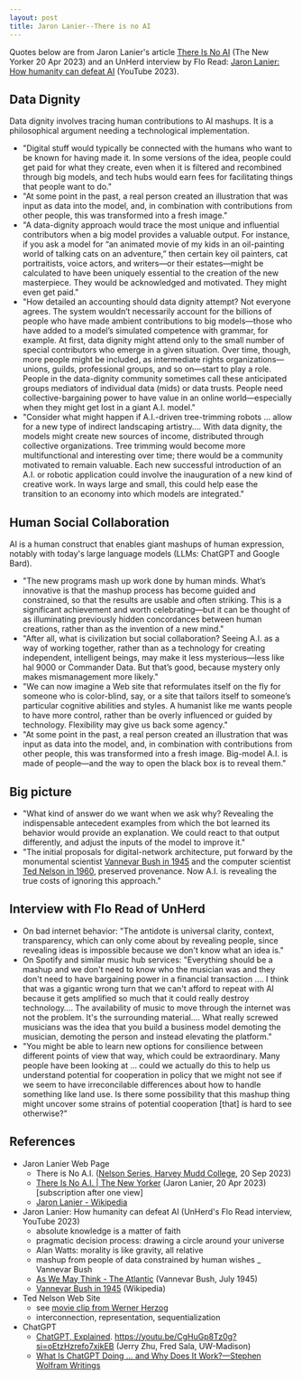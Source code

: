 ```yaml
---
layout: post
title: Jaron Lanier--There is no AI
---
```


Quotes below are from Jaron Lanier's article [There Is No AI](https://www.newyorker.com/science/annals-of-artificial-intelligence/there-is-no-ai) (The New Yorker 20 Apr 2023) and an UnHerd interview by Flo Read: [Jaron Lanier: How humanity can defeat AI](https://www.youtube.com/watch?v=qjki5Y7Y7Uw) (YouTube 2023).

## Data Dignity

Data dignity involves tracing human contributions to AI mashups. It is a philosophical argument needing a technological implementation.

- "Digital stuff would typically be connected with the humans who want to be known for having made it. In some versions of the idea, people could get paid for what they create, even when it is filtered and recombined through big models, and tech hubs would earn fees for facilitating things that people want to do." 
- "At some point in the past, a real person created an illustration that was input as data into the model, and, in combination with contributions from other people, this was transformed into a fresh image."
- "A data-dignity approach would trace the most unique and influential contributors when a big model provides a valuable output. For instance, if you ask a model for “an animated movie of my kids in an oil-painting world of talking cats on an adventure,” then certain key oil painters, cat portraitists, voice actors, and writers—or their estates—might be calculated to have been uniquely essential to the creation of the new masterpiece. They would be acknowledged and motivated. They might even get paid."
- "How detailed an accounting should data dignity attempt? Not everyone agrees. The system wouldn’t necessarily account for the billions of people who have made ambient contributions to big models—those who have added to a model’s simulated competence with grammar, for example. At first, data dignity might attend only to the small number of special contributors who emerge in a given situation. Over time, though, more people might be included, as intermediate rights organizations—unions, guilds, professional groups, and so on—start to play a role. People in the data-dignity community sometimes call these anticipated groups mediators of individual data (mids) or data trusts. People need collective-bargaining power to have value in an online world—especially when they might get lost in a giant A.I. model."
- "Consider what might happen if A.I.-driven tree-trimming robots … allow for a new type of indirect landscaping artistry…. With data dignity, the models might create new sources of income, distributed through collective organizations. Tree trimming would become more multifunctional and interesting over time; there would be a community motivated to remain valuable. Each new successful introduction of an A.I. or robotic application could involve the inauguration of a new kind of creative work. In ways large and small, this could help ease the transition to an economy into which models are integrated."

## Human Social Collaboration

AI is a human construct that enables giant mashups of human expression, notably with today's large language models (LLMs: ChatGPT and Google Bard).

- "The new programs mash up work done by human minds. What’s innovative is that the mashup process has become guided and constrained, so that the results are usable and often striking. This is a significant achievement and worth celebrating—but it can be thought of as illuminating previously hidden concordances between human creations, rather than as the invention of a new mind."
- "After all, what is civilization but social collaboration? Seeing A.I. as a way of working together, rather than as a technology for creating independent, intelligent beings, may make it less mysterious—less like hal 9000 or Commander Data. But that’s good, because mystery only makes mismanagement more likely."
- "We can now imagine a Web site that reformulates itself on the fly for someone who is color-blind, say, or a site that tailors itself to someone’s particular cognitive abilities and styles. A humanist like me wants people to have more control, rather than be overly influenced or guided by technology. Flexibility may give us back some agency."
- "At some point in the past, a real person created an illustration that was input as data into the model, and, in combination with contributions from other people, this was transformed into a fresh image. Big-model A.I. is made of people—and the way to open the black box is to reveal them."

## Big picture

- "What kind of answer do we want when we ask why? Revealing the indispensable antecedent examples from which the bot learned its behavior would provide an explanation. We could react to that output differently, and adjust the inputs of the model to improve it."
- "The initial proposals for digital-network architecture, put forward by the monumental scientist
[Vannevar Bush in 1945](https://en.wikipedia.org/wiki/As_We_May_Think)
and the computer scientist 
[Ted Nelson in 1960](http://www.thetednelson.com/),
preserved provenance. Now A.I. is revealing the true costs of ignoring this approach."

## Interview with Flo Read of UnHerd

- On bad internet behavior: "The antidote is universal clarity, context, transparency, which can only come about by revealing people, since revealing ideas is impossible because we don't know what an idea is."
- On Spotify and similar music hub services: "Everything should be a mashup and we don't need to know who the musician was and they don't need to have bargaining power in a financial transaction …. I think that was a gigantic wrong turn that we can't afford to repeat with AI because it gets amplified so much that it could really destroy technology…. The availability of music to move through the internet was not the problem. It's the surrounding material…. What really screwed musicians was the idea that you build a business model demoting the musician, demoting the person and instead elevating the platform."
- "You might be able to learn new options for consilience between different points of view that way, which could be extraordinary. Many people have been looking at … could we actually do this to help us understand potential for cooperation in policy that we might not see if we seem to have irreconcilable differences about how to handle something like land use. Is there some possibility that this mashup thing might uncover some strains of potential cooperation [that] is hard to see otherwise?"

## References

- Jaron Lanier Web Page 
  + There is No A.I. ([Nelson Series, Harvey Mudd College](https://www.hmc.edu/calendar/nelson-speaker-series/), 20 Sep 2023)
  + [There Is No A.I. | The New Yorker](https://www.newyorker.com/science/annals-of-artificial-intelligence/there-is-no-ai) (Jaron Lanier, 20 Apr 2023) [subscription after one view]
  + [Jaron Lanier - Wikipedia](https://en.wikipedia.org/wiki/Jaron_Lanier) 
- Jaron Lanier: How humanity can defeat AI (UnHerd's Flo Read interview, YouTube 2023) 
  + absolute knowledge is a matter of faith
  + pragmatic decision process: drawing a circle around your universe
  + Alan Watts: morality is like gravity, all relative
  + mashup from people of data constrained by human wishes
_ Vannevar Bush
  + [As We May Think - The Atlantic](https://www.theatlantic.com/magazine/archive/1945/07/as-we-may-think/303881/) (Vannevar Bush, July 1945)
  + [Vannevar Bush in 1945](https://en.wikipedia.org/wiki/As_We_May_Think) (Wikipedia)
- Ted Nelson Web Site
  + see [movie clip from Werner Herzog](https://www.youtube.com/watch?v=Bqx6li5dbEY)
  + interconnection, representation, sequentialization
- ChatGPT
  + [ChatGPT, Explained](https://www.youtube.com/watch?v=fxPoX5llT04). <https://youtu.be/CgHuGp8Tz0g?si=oEtzHzrefo7xikEB> (Jerry Zhu, Fred Sala, UW-Madison) 
  + [What Is ChatGPT Doing … and Why Does It Work?—Stephen Wolfram Writings](https://writings.stephenwolfram.com/2023/02/what-is-chatgpt-doing-and-why-does-it-work/) 